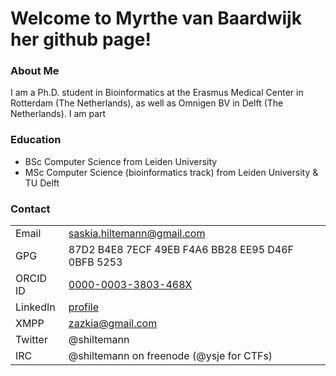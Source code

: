 # Welcome to Myrthe van Baardwijk her github page!

### About Me

I am a Ph.D. student in Bioinformatics at the Erasmus Medical Center in Rotterdam (The Netherlands), as well as Omnigen BV in Delft (The Netherlands). I am part 

### Education

- BSc Computer Science from Leiden University
- MSc Computer Science (bioinformatics track) from Leiden University & TU Delft

### Contact

|           |                                             |
|-----------|---------------------------------------------|
|Email      | saskia.hiltemann@gmail.com                  |
|GPG        | 87D2 B4E8 7ECF 49EB F4A6  BB28 EE95 D46F 0BFB 5253 |
|ORCID ID   | [0000-0003-3803-468X](https://orcid.org/0000-0003-3803-468X)       |
|LinkedIn   | [profile](https://www.linkedin.com/in/shiltemann)     |
|XMPP       | zazkia@gmail.com                            |
|Twitter    | @shiltemann                                 |
|IRC        | @shiltemann on freenode (@ysje for CTFs)    |
